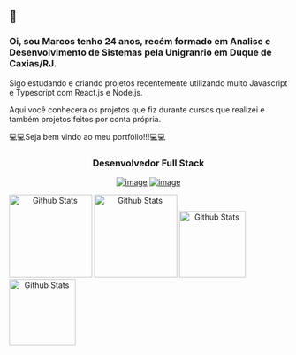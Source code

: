 ## 👋

### Oi, sou Marcos tenho 24 anos, recém formado em Analise e Desenvolvimento de Sistemas pela Unigranrio em Duque de Caxias/RJ.

Sigo estudando e criando projetos recentemente utilizando muito Javascript e Typescript com React.js e Node.js.

Aqui você conhecera os projetos que fiz durante cursos que realizei e também projetos feitos por conta própria.

💻💻Seja bem vindo ao meu portfólio!!!💻💻

<span align="center">
  
### Desenvolvedor Full Stack

<a href="https://www.linkedin.com/in/marcos-wergles/">![image](https://flat.badgen.net/badge/in/marcos-wergles/black)</a> <a href="mailto:marcospsw96@gmail.com">![image](https://flat.badgen.net/badge/e-mail/marcospsw96@gmail.com/black)</a>

</span>

<span align="center">
  <img src="https://github-readme-stats.vercel.app/api?username=marcospsw&show_icons=true&title_color=FF79C6&icon_color=e7de79&text_color=E1E1E6&bg_color=191622" alt="Github Stats" height=150/>



  <img src="https://github-readme-stats.vercel.app/api/top-langs/?username=marcospsw&layout=compact&title_color=FF79C6&text_color=E1E1E6&bg_color=191622" alt="Github Stats" height=150 />
</span>

<span align="center">
  <a href="https://github.com/marcospsw/GoBarberWeb">
    <img src="https://github-readme-stats.vercel.app/api/pin?username=marcospsw&repo=GoBarberWeb&title_color=FF79C6&icon_color=e7de79&text_color=E1E1E6&bg_color=191622" alt="Github Stats" height=120 />
   </a>



  <a href="https://github.com/marcospsw/GoBarberServer">
    <img src="https://github-readme-stats.vercel.app/api/pin?username=marcospsw&repo=GoBarberServer&title_color=FF79C6&icon_color=e7de79&text_color=E1E1E6&bg_color=191622" alt="Github Stats" height=120 />
   </a>
</span>
